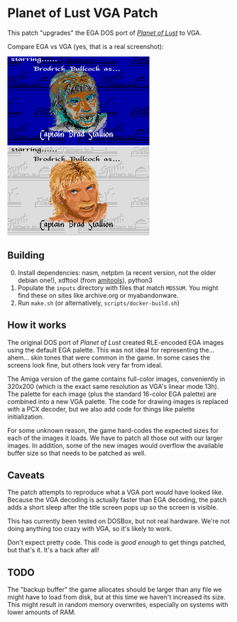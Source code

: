 # Planet of Lust VGA Patch

This patch "upgrades" the EGA DOS port of [*Planet of Lust*](https://www.myabandonware.com/game/planet-of-lust-qg)
to VGA.

Compare EGA vs VGA (yes, that is a real screenshot):

![EGA](docimages/brad-ega.png) ![VGA](docimages/brad-vga.png) 

## Building

0. Install dependencies: nasm, netpbm (a recent version, not the older debian one!), xdftool (from [amitools](https://github.com/cnvogelg/amitools)), python3
1. Populate the `inputs` directory with files that match `MD5SUM`. You might find these on 
sites like archive.org or myabandonware.
2. Run `make.sh` (or alternatively, `scripts/docker-build.sh`)

## How it works

The original DOS port of *Planet of Lust* created RLE-encoded EGA images using the default EGA palette. This
was not ideal for representing the... ahem... skin tones that were common in the game. In some cases the screens
look fine, but others look very far from ideal.

The Amiga version of the game contains full-color images, conveniently in 320x200 (which is the exact same
resolution as VGA's linear mode 13h). The palette for each image (plus the standard 16-color EGA palette)
are combined into a new VGA palette. The code for drawing images is replaced with a PCX decoder, but we also
add code for things like palette initialization.

For some unknown reason, the game hard-codes the expected sizes for each of the images it loads. We have
to patch all those out with our larger images. In addition, some of the new images would overflow the
available buffer size so that needs to be patched as well.

## Caveats

The patch attempts to reproduce what a VGA port _would_ have looked like. Because the VGA decoding is
actually faster than EGA decoding, the patch adds a short sleep after the title screen pops up so the
screen is visible.

This has currently been tested on DOSBox, but not real hardware. We're not doing anything too crazy with
VGA, so it's likely to work.

Don't expect pretty code. This code is _good enough_ to get things patched, but that's it. It's a hack
after all!

## TODO

The "backup buffer" the game allocates should be larger than any file we might have to load from disk,
but at this time we haven't increased its size. This might result in random memory overwrites, especially
on systems with lower amounts of RAM.
